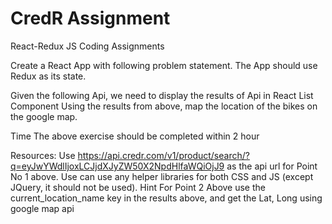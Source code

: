 # CredR Assignment

React-Redux JS Coding Assignments

Create a React App with following problem statement. The App should use Redux as its state.

Given the following Api, we need to display the results of Api in React List Component
Using the results from above, map the location of the bikes on the google map.

Time
The above exercise should be completed within 2 hour

Resources:
Use https://api.credr.com/v1/product/search/?q=eyJwYWdlIjoxLCJjdXJyZW50X2NpdHlfaWQiOjJ9 as the api url for Point No 1 above.
Use can use any helper libraries for both CSS and JS (except JQuery, it should not be used).
Hint
For Point 2 Above use the current_location_name key in the results above, and get the             Lat, Long using google map api

